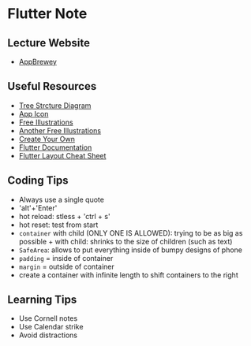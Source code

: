 # Flutter Note

## Lecture Website

- [AppBrewey](https://www.appbrewery.co/courses/flutter-development-bootcamp-with-dart/lectures/9986049)

## Useful Resources

- [Tree Strcture Diagram](https://app.diagrams.net/)
- [App Icon](https://appicon.co/)
- [Free Illustrations](http://icons8.com/ouch)
- [Another Free Illustrations](https://www.vecteezy.com/)
- [Create Your Own](https://www.canva.com/)
- [Flutter Documentation](https://api.flutter.dev/index.html)
- [Flutter Layout Cheat Sheet](https://medium.com/flutter-community/flutter-layout-cheat-sheet-5363348d037e)

## Coding Tips

- Always use a single quote
- 'alt'+'Enter'
- hot reload: stless + 'ctrl + s'
- hot reset: test from start
- `container` with child (ONLY ONE IS ALLOWED): trying to be as big as possible + with child: shrinks to the size of children (such as text)
- `SafeArea`: allows to put everything inside of bumpy designs of phone
- `padding` = inside of container
- `margin` = outside of container
- create a container with infinite length to shift containers to the right

## Learning Tips

- Use Cornell notes
- Use Calendar strike
- Avoid distractions

